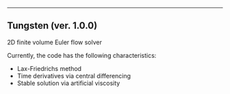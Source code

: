 ------------------------------------------------------------------
  Tungsten (ver. 1.0.0)
------------------------------------------------------------------

2D finite volume Euler flow solver

Currently, the code has the following characteristics:
   - Lax-Friedrichs method
   - Time derivatives via central differencing
   - Stable solution via artificial viscosity

